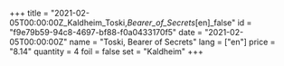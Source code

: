 +++
title = "2021-02-05T00:00:00Z_Kaldheim_Toski,_Bearer_of_Secrets_[en]_false"
id = "f9e79b59-94c8-4697-bf88-f0a0433170f5"
date = "2021-02-05T00:00:00Z"
name = "Toski, Bearer of Secrets"
lang = ["en"]
price = "8.14"
quantity = 4
foil = false
set = "Kaldheim"
+++
